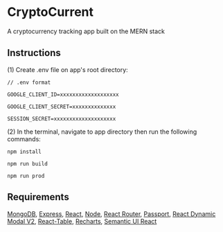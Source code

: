 # CryptoCurrent
A cryptocurrency tracking app built on the MERN stack

## Instructions

(1) Create .env file on app's root directory:

`// .env format`

`GOOGLE_CLIENT_ID=xxxxxxxxxxxxxxxxxxx`

`GOOGLE_CLIENT_SECRET=xxxxxxxxxxxxxx`

`SESSION_SECRET=xxxxxxxxxxxxxxxxxxxx`

(2) In the terminal, navigate to app directory then run the following commands:

`npm install`

`npm run build`

`npm run prod`

## Requirements

[MongoDB](https://www.mongodb.com/),
[Express](https://expressjs.com/),
[React](https://reactjs.org/),
[Node](https://nodejs.org/),
[React Router](https://www.npmjs.com/package/react-router-dom),
[Passport](http://www.passportjs.org/),
[React Dynamic Modal V2](https://www.npmjs.com/package/react-dynamic-modal-v2),
[React-Table](https://github.com/tannerlinsley/react-table),
[Recharts](http://recharts.org),
[Semantic UI React](https://react.semantic-ui.com/)




